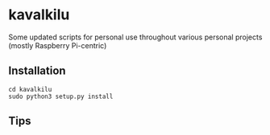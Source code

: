# kavalkilu
Some updated scripts for personal use throughout various personal projects (mostly Raspberry Pi-centric)

## Installation
```
cd kavalkilu
sudo python3 setup.py install
```

## Tips


